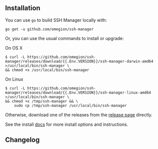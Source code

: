 ## Installation

You can use `go` to build SSH Manager locally with:

```shell
go get -u github.com/omegion/ssh-manager
```

Or, you can use the usual commands to install or upgrade:

On OS X

```shell
$ curl -L https://github.com/omegion/ssh-manager/releases/download/{{.Env.VERSION}}/ssh-manager-darwin-amd64 >/usr/local/bin/ssh-manager \ 
&& chmod +x /usr/local/bin/ssh-manager
```

On Linux

```shell
$ curl -L https://github.com/omegion/ssh-manager/releases/download/{{.Env.VERSION}}/ssh-manager-linux-amd64 >/usr/local/bin/ssh-manager \
&& chmod +x /tmp/ssh-manager && \
    sudo cp /tmp/ssh-manager /usr/local/bin/ssh-manager
```

Otherwise, download one of the releases from the [release page](https://github.com/omegion/ssh-manager/releases/)
directly.

See the install [docs](https://ssh-manager.omegion.dev) for more install options and instructions.

## Changelog
